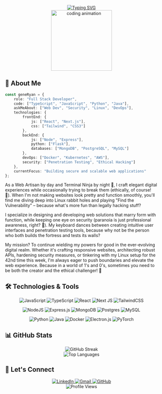 <!-- Typing SVG -->
<div align="center">
  <a href="https://git.io/typing-svg"><img src="https://readme-typing-svg.demolab.com?font=Fira+Code&weight=600&size=28&duration=4000&pause=1000&color=6F3BEF&center=true&vCenter=true&random=false&width=435&lines=Hello!+I'm+Gene+Ryan+%F0%9F%91%8B;Full+Stack+Developer;Security+Enthusiast;Linux+Aficionado" alt="Typing SVG" /></a>
</div>

<div align="center">
  <img src="https://media.giphy.com/media/1d7F9xyq6j7C1ojbC5/giphy.gif" height="200" alt="coding animation"/>
</div>

<!-- About Me Section -->
<h2 align="left">🚀 About Me</h2>

```typescript
const geneRyan = {
    role: "Full Stack Developer",
    code: ["TypeScript", "JavaScript", "Python", "Java"],
    askMeAbout: ["Web Dev", "Security", "Linux", "DevOps"],
    technologies: {
        frontEnd: {
            js: ["React", "Next.js"],
            css: ["Tailwind", "CSS3"]
        },
        backEnd: {
            js: ["Node", "Express"],
            python: ["Flask"],
            databases: ["MongoDB", "PostgreSQL", "MySQL"]
        },
        devOps: ["Docker", "Kubernetes", "AWS"],
        security: ["Penetration Testing", "Ethical Hacking"]
    },
    currentFocus: "Building secure and scalable web applications"
};
```

<p align="left">
As a Web Artisan by day and Terminal Ninja by night 🥷, I craft elegant digital experiences while occasionally trying to break them (ethically, of course! 🎩). When I'm not making websites look pretty and function smoothly, you'll find me diving deep into Linux rabbit holes and playing "Find the Vulnerability" – because what's more fun than legally hacking stuff? 

I specialize in designing and developing web solutions that marry form with function, while keeping one eye on security (paranoia is just professional awareness, right? 🔐). My keyboard dances between creating intuitive user interfaces and penetration testing tools, because why not be the person who both builds the fortress and tests its walls?

My mission? To continue wielding my powers for good in the ever-evolving digital realm. Whether it's crafting responsive websites, architecting robust APIs, hardening security measures, or tinkering with my Linux setup for the 42nd time this week, I'm always eager to push boundaries and elevate the web experience. Because in a world of 1's and 0's, sometimes you need to be both the creator and the ethical challenger! 🚀
</p>

<!-- Skills Section -->
<h2 align="left">🛠️ Technologies & Tools</h2>

<div align="center">
  
  ![JavaScript](https://img.shields.io/badge/javascript-%23323330.svg?style=for-the-badge&logo=javascript&logoColor=%23F7DF1E)
  ![TypeScript](https://img.shields.io/badge/typescript-%23007ACC.svg?style=for-the-badge&logo=typescript&logoColor=white)
  ![React](https://img.shields.io/badge/react-%2320232a.svg?style=for-the-badge&logo=react&logoColor=%2361DAFB)
  ![Next JS](https://img.shields.io/badge/Next-black?style=for-the-badge&logo=next.js&logoColor=white)
  ![TailwindCSS](https://img.shields.io/badge/tailwindcss-%2338B2AC.svg?style=for-the-badge&logo=tailwind-css&logoColor=white)
  
  ![NodeJS](https://img.shields.io/badge/node.js-6DA55F?style=for-the-badge&logo=node.js&logoColor=white)
  ![Express.js](https://img.shields.io/badge/express.js-%23404d59.svg?style=for-the-badge&logo=express&logoColor=%2361DAFB)
  ![MongoDB](https://img.shields.io/badge/MongoDB-%234ea94b.svg?style=for-the-badge&logo=mongodb&logoColor=white)
  ![Postgres](https://img.shields.io/badge/postgres-%23316192.svg?style=for-the-badge&logo=postgresql&logoColor=white)
  ![MySQL](https://img.shields.io/badge/mysql-%2300f.svg?style=for-the-badge&logo=mysql&logoColor=white)
  
  ![Python](https://img.shields.io/badge/python-3670A0?style=for-the-badge&logo=python&logoColor=ffdd54)
  ![Java](https://img.shields.io/badge/java-%23ED8B00.svg?style=for-the-badge&logo=openjdk&logoColor=white)
  ![Docker](https://img.shields.io/badge/docker-%230db7ed.svg?style=for-the-badge&logo=docker&logoColor=white)
  ![Electron.js](https://img.shields.io/badge/Electron-191970?style=for-the-badge&logo=Electron&logoColor=white)
  ![PyTorch](https://img.shields.io/badge/PyTorch-%23EE4C2C.svg?style=for-the-badge&logo=PyTorch&logoColor=white)
</div>

<!-- GitHub Stats -->
<h2 align="left">📊 GitHub Stats</h2>

<!-- <div align="center">
  <img src="https://github-readme-stats.vercel.app/api?username=generyand&show_icons=true&theme=tokyonight" alt="Gene Ryan's GitHub stats" />
</div> -->

<div align="center">
  <img src="https://github-readme-streak-stats.herokuapp.com/?user=generyand&theme=tokyonight" alt="GitHub Streak" />
</div>

<div align="center">
  <img src="https://github-readme-stats.vercel.app/api/top-langs/?username=generyand&layout=compact&theme=tokyonight" alt="Top Languages" />
</div>

<!-- Connect Section -->
<h2 align="left">🤝 Let's Connect</h2>

<div align="center">
  <a href="https://linkedin.com/in/generyand" target="_blank">
    <img src="https://img.shields.io/badge/LinkedIn-0077B5?style=for-the-badge&logo=linkedin&logoColor=white" alt="LinkedIn" />
  </a>
  <a href="mailto:your.email@gmail.com">
    <img src="https://img.shields.io/badge/Gmail-D14836?style=for-the-badge&logo=gmail&logoColor=white" alt="Gmail" />
  </a>
  <a href="https://github.com/generyand" target="_blank">
    <img src="https://img.shields.io/badge/GitHub-100000?style=for-the-badge&logo=github&logoColor=white" alt="GitHub" />
  </a>
</div>

<!-- Profile Views Counter -->
<div align="center">
  <img src="https://komarev.com/ghpvc/?username=generyand&color=blueviolet&style=for-the-badge" alt="Profile Views" />
</div>
